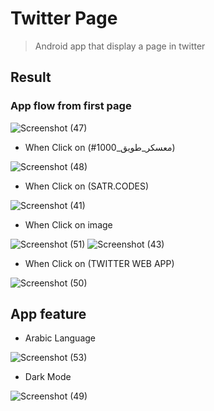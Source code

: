 # Twitter Page
> Android app that display a page in twitter

## Result
### App flow from first page

![Screenshot (47)](https://user-images.githubusercontent.com/92260346/140617889-b153ab62-6959-4cd4-a11b-612c413dd180.png)

- When Click on (#معسكر_طويق_1000)

![Screenshot (48)](https://user-images.githubusercontent.com/92260346/140617945-050d9384-dfe4-4510-ac3d-4a701197ee3e.png)

- When Click on (SATR.CODES)

![Screenshot (41)](https://user-images.githubusercontent.com/92260346/140618038-016bf8dd-2e5c-4d65-b9b5-cf5b09dffd5e.png)

- When Click on image

![Screenshot (51)](https://user-images.githubusercontent.com/92260346/140617912-3109e359-d2c1-448f-85cb-45a461cb5616.png)
![Screenshot (43)](https://user-images.githubusercontent.com/92260346/140618077-6f3822c1-b4f3-457a-ab25-ebf996c32e82.png)

- When Click on (TWITTER WEB APP)

![Screenshot (50)](https://user-images.githubusercontent.com/92260346/140618203-ee017ea8-f269-4861-8b90-f617ee910525.png)

## App feature
- Arabic Language

![Screenshot (53)](https://user-images.githubusercontent.com/92260346/140618379-8eb4b32f-a8f3-444f-9d5c-074b7e7bed12.png)

- Dark Mode

![Screenshot (49)](https://user-images.githubusercontent.com/92260346/140618167-2b32d0ca-66f1-44cf-a8eb-c038555d1eb1.png)

